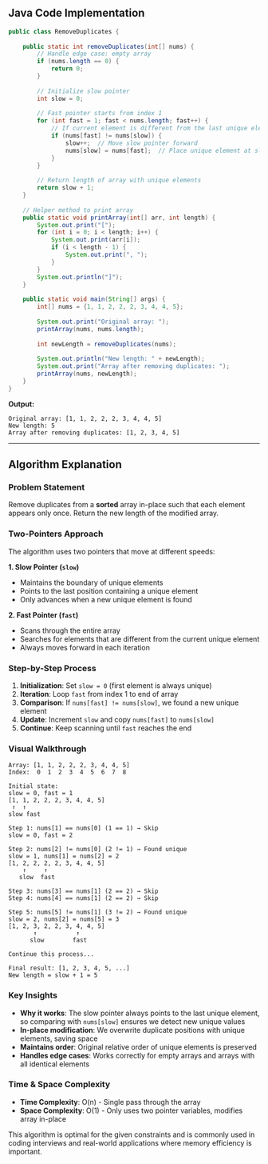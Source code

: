 ## Java Code Implementation

```java
public class RemoveDuplicates {
    
    public static int removeDuplicates(int[] nums) {
        // Handle edge case: empty array
        if (nums.length == 0) {
            return 0;
        }
        
        // Initialize slow pointer
        int slow = 0;
        
        // Fast pointer starts from index 1
        for (int fast = 1; fast < nums.length; fast++) {
            // If current element is different from the last unique element
            if (nums[fast] != nums[slow]) {
                slow++;  // Move slow pointer forward
                nums[slow] = nums[fast];  // Place unique element at slow position
            }
        }
        
        // Return length of array with unique elements
        return slow + 1;
    }
    
    // Helper method to print array
    public static void printArray(int[] arr, int length) {
        System.out.print("[");
        for (int i = 0; i < length; i++) {
            System.out.print(arr[i]);
            if (i < length - 1) {
                System.out.print(", ");
            }
        }
        System.out.println("]");
    }
    
    public static void main(String[] args) {
        int[] nums = {1, 1, 2, 2, 2, 3, 4, 4, 5};
        
        System.out.print("Original array: ");
        printArray(nums, nums.length);
        
        int newLength = removeDuplicates(nums);
        
        System.out.println("New length: " + newLength);
        System.out.print("Array after removing duplicates: ");
        printArray(nums, newLength);
    }
}
```

**Output:**
```
Original array: [1, 1, 2, 2, 2, 3, 4, 4, 5]
New length: 5
Array after removing duplicates: [1, 2, 3, 4, 5]
```

---

## Algorithm Explanation

### Problem Statement
Remove duplicates from a **sorted** array in-place such that each element appears only once. Return the new length of the modified array.

### Two-Pointers Approach

The algorithm uses two pointers that move at different speeds:

**1. Slow Pointer (`slow`)**
- Maintains the boundary of unique elements
- Points to the last position containing a unique element
- Only advances when a new unique element is found

**2. Fast Pointer (`fast`)**
- Scans through the entire array
- Searches for elements that are different from the current unique element
- Always moves forward in each iteration

### Step-by-Step Process

1. **Initialization**: Set `slow = 0` (first element is always unique)
2. **Iteration**: Loop `fast` from index 1 to end of array
3. **Comparison**: If `nums[fast] != nums[slow]`, we found a new unique element
4. **Update**: Increment `slow` and copy `nums[fast]` to `nums[slow]`
5. **Continue**: Keep scanning until `fast` reaches the end

### Visual Walkthrough

```
Array: [1, 1, 2, 2, 2, 3, 4, 4, 5]
Index:  0  1  2  3  4  5  6  7  8

Initial state:
slow = 0, fast = 1
[1, 1, 2, 2, 2, 3, 4, 4, 5]
 ↑  ↑
slow fast

Step 1: nums[1] == nums[0] (1 == 1) → Skip
slow = 0, fast = 2

Step 2: nums[2] != nums[0] (2 != 1) → Found unique
slow = 1, nums[1] = nums[2] = 2
[1, 2, 2, 2, 2, 3, 4, 4, 5]
    ↑     ↑
   slow  fast

Step 3: nums[3] == nums[1] (2 == 2) → Skip
Step 4: nums[4] == nums[1] (2 == 2) → Skip

Step 5: nums[5] != nums[1] (3 != 2) → Found unique
slow = 2, nums[2] = nums[5] = 3
[1, 2, 3, 2, 2, 3, 4, 4, 5]
       ↑           ↑
      slow        fast

Continue this process...

Final result: [1, 2, 3, 4, 5, ...]
New length = slow + 1 = 5
```

### Key Insights

- **Why it works**: The slow pointer always points to the last unique element, so comparing with `nums[slow]` ensures we detect new unique values
- **In-place modification**: We overwrite duplicate positions with unique elements, saving space
- **Maintains order**: Original relative order of unique elements is preserved
- **Handles edge cases**: Works correctly for empty arrays and arrays with all identical elements

### Time & Space Complexity

- **Time Complexity**: O(n) - Single pass through the array
- **Space Complexity**: O(1) - Only uses two pointer variables, modifies array in-place

This algorithm is optimal for the given constraints and is commonly used in coding interviews and real-world applications where memory efficiency is important.